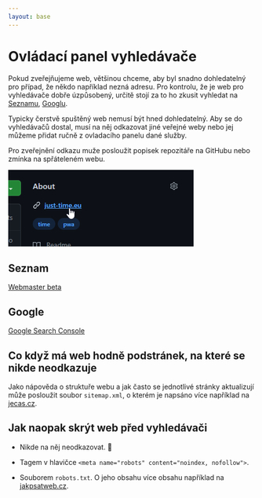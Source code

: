 ```yaml
---
layout: base
---
```


# Ovládací panel vyhledávače

Pokud zveřejňujeme web, většinou chceme, aby byl snadno dohledatelný pro případ, že někdo například nezná adresu. Pro kontrolu, že je web pro vyhledávače dobře úzpůsobený, určitě stojí za to ho zkusit vyhledat na [Seznamu](https://www.seznam.cz/), [Googlu](https://www.google.com/).

Typicky čerstvě spuštěný web nemusí být hned dohledatelný. Aby se do vyhledávačů dostal, musí na něj odkazovat jiné veřejné weby nebo jej můžeme přidat ručně z ovladacího panelu dané služby.

Pro zveřejnění odkazu muže posloužit popisek repozitáře na GitHubu nebo zmínka na spřáteleném webu.

![GitHub about url](static/screenshots/github-about-url.png)

## Seznam

[Webmaster beta](https://reporter.seznam.cz/wm/)

## Google

[Google Search Console](https://search.google.com/search-console)

## Co když má web hodně podstránek, na které se nikde neodkazuje

Jako nápověda o struktuře webu a jak často se jednotlivé stránky aktualizují může posloužit soubor `sitemap.xml`, o kterém je napsáno více například na [jecas.cz](https://jecas.cz/sitemap).

## Jak naopak skrýt web před vyhledávači

- Nikde na něj neodkazovat. 🤔

- Tagem v hlavičce `<meta name="robots" content="noindex, nofollow">`.

- Souborem `robots.txt`. O jeho obsahu více obsahu například na [jakpsatweb.cz](https://www.jakpsatweb.cz/robots-txt.html).
